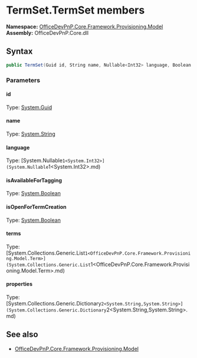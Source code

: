 # TermSet.TermSet members 
**Namespace:** [OfficeDevPnP.Core.Framework.Provisioning.Model](OfficeDevPnP.Core.Framework.Provisioning.Model.md)  
**Assembly:** OfficeDevPnP.Core.dll  
## Syntax
```C#
public TermSet(Guid id, String name, Nullable<Int32> language, Boolean isAvailableForTagging, Boolean isOpenForTermCreation, List<Term> terms, Dictionary<String, String> properties)
```
### Parameters
#### id
Type: [System.Guid](System.Guid.md) 
#### 
#### name
Type: [System.String](System.String.md) 
#### 
#### language
Type: [System.Nullable`1<System.Int32>](System.Nullable`1<System.Int32>.md) 
#### 
#### isAvailableForTagging
Type: [System.Boolean](System.Boolean.md) 
#### 
#### isOpenForTermCreation
Type: [System.Boolean](System.Boolean.md) 
#### 
#### terms
Type: [System.Collections.Generic.List`1<OfficeDevPnP.Core.Framework.Provisioning.Model.Term>](System.Collections.Generic.List`1<OfficeDevPnP.Core.Framework.Provisioning.Model.Term>.md) 
#### 
#### properties
Type: [System.Collections.Generic.Dictionary`2<System.String,System.String>](System.Collections.Generic.Dictionary`2<System.String,System.String>.md) 
#### 
## See also
- [OfficeDevPnP.Core.Framework.Provisioning.Model](OfficeDevPnP.Core.Framework.Provisioning.Model.md)
